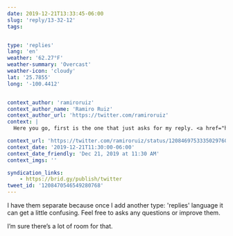 ```yaml
---
date: 2019-12-21T13:33:45-06:00
slug: 'reply/13-32-12'
tags:


type: 'replies'
lang: 'en'
weather: '62.27°F'
weather-summary: 'Overcast'
weather-icon: 'cloudy'
lat: '25.7855'
long: '-100.4412'


context_author: 'ramiroruiz'
context_author_name: 'Ramiro Ruiz'
context_author_url: 'https://twitter.com/ramiroruiz'
context: |
  Here you go, first is the one that just asks for my reply. <a href="https://www.icloud.com/shortcuts/625a4c6d08cc49ceb954e4a8b0fd9ccf">https://www.icloud.com/shortcuts/625a4c6d08cc49ceb954e4a8b0fd9ccf</a> Then the replies shortcut, forms and publish the post <a href="https://ramiroruiz.com/replies/2019/12/21/13-28-41)">https://ramiroruiz.com/replies/2019/12/21/13-28-41)</a>

context_url: 'https://twitter.com/ramiroruiz/status/1208469753335029760?s=12'
context_date: '2019-12-21T11:30:00-06:00'
context_date_friendly: 'Dec 21, 2019 at 11:30 AM'
context_imgs: ''

syndication_links:
    - https://brid.gy/publish/twitter
tweet_id: '1208470546549280768'
---
```

I have them separate because once I add another type: 'replies'
language it can get a little confusing. Feel free to asks any questions or improve them. 

I’m sure there’s a lot of room for that.